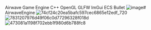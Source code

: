 Airwave Game Engine
C++ OpenGL GLFW ImGui ECS Bullet
![image](https://github.com/user-attachments/assets/1ad02eb7-a668-4b4c-9ab0-2b22206e0569)# AirwaveEngine
![74cf24c20ea5bafc597cec6865e12edf_720](https://github.com/user-attachments/assets/baf6e077-461a-493e-a239-d6e999d64dac)
![7831207976d49f06c0d77296328f018d](https://github.com/user-attachments/assets/6c7b1f6c-d645-4588-ab32-2bfd3d46ced4)
![473081a1198f702ebb1f980d6b788fc8](https://github.com/user-attachments/assets/cd33a535-6ef7-497c-a7fc-dd349fba0fc2)
